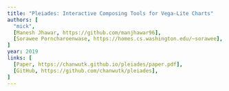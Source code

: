```yaml
---
title: "Pleiades: Interactive Composing Tools for Vega-Lite Charts"
authors: [
  "mick",
  [Manesh Jhawar, https://github.com/manjhawar96],
  [Sorawee Porncharoenwase, https://homes.cs.washington.edu/~sorawee],
]
year: 2019
links: [
  [Paper, https://chanwutk.github.io/pleiades/paper.pdf],
  [GitHub, https://github.com/chanwutk/pleiades],
]
---
```

